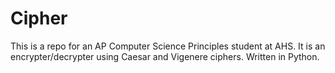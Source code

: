 # Cipher
This is a repo for an AP Computer Science Principles student at AHS. It is an encrypter/decrypter using Caesar and Vigenere ciphers.
Written in Python.
